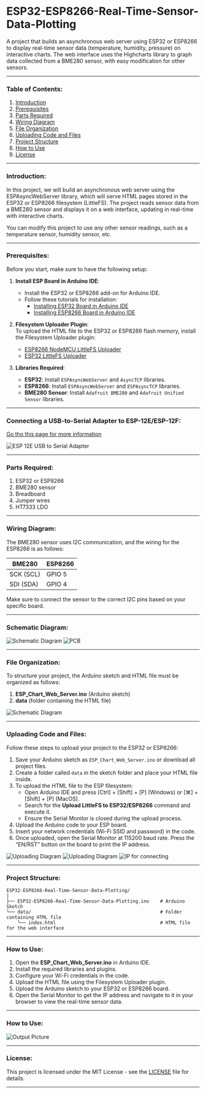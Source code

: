 # **ESP32-ESP8266-Real-Time-Sensor-Data-Plotting**

A project that builds an asynchronous web server using ESP32 or ESP8266 to display real-time sensor data (temperature, humidity, pressure) on interactive charts. The web interface uses the Highcharts library to graph data collected from a BME280 sensor, with easy modification for other sensors.

---

### **Table of Contents**:

1. [Introduction](#introduction)
2. [Prerequisites](#prerequisites)
3. [Parts Required](#parts-required)
4. [Wiring Diagram](#wiring-diagram)
5. [File Organization](#file-organization)
6. [Uploading Code and Files](#uploading-code-and-files)
7. [Project Structure](#project-structure)
8. [How to Use](#how-to-use)
9. [License](#license)

---

### **Introduction**:

In this project, we will build an asynchronous web server using the ESPAsyncWebServer library, which will serve HTML pages stored in the ESP32 or ESP8266 filesystem (LittleFS). The project reads sensor data from a BME280 sensor and displays it on a web interface, updating in real-time with interactive charts.

You can modify this project to use any other sensor readings, such as a temperature sensor, humidity sensor, etc.

---

### **Prerequisites**:

Before you start, make sure to have the following setup:

1. **Install ESP Board in Arduino IDE**:

   - Install the ESP32 or ESP8266 add-on for Arduino IDE.
   - Follow these tutorials for installation:
     - [Installing ESP32 Board in Arduino IDE](https://github.com/espressif/arduino-esp32)
     - [Installing ESP8266 Board in Arduino IDE](https://github.com/esp8266/Arduino)

2. **Filesystem Uploader Plugin**:  
   To upload the HTML file to the ESP32 or ESP8266 flash memory, install the Filesystem Uploader plugin:

   - [ESP8266 NodeMCU LittleFS Uploader](https://github.com/esp8266/arduino-esp8266fs-plugin)
   - [ESP32 LittleFS Uploader](https://github.com/me-no-dev/arduino-esp32fs-plugin)

3. **Libraries Required**:
   - **ESP32**: Install `ESPAsyncWebServer` and `AsyncTCP` libraries.
   - **ESP8266**: Install `ESPAsyncWebServer` and `ESPAsyncTCP` libraries.
   - **BME280 Sensor**: Install `Adafruit BME280` and `Adafruit Unified Sensor` libraries.

---

### **Connecting a USB-to-Serial Adapter to ESP-12E/ESP-12F:**

[Go tho this page for more information](https://circuitjournal.com/esp8266-with-arduino-ide)

![ESP 12E USB to Serial Adapter](image/ESP-12E_USB-to-Serial%20Adapter.jpg)

---

### **Parts Required**:

1. ESP32 or ESP8266
2. BME280 sensor
3. Breadboard
4. Jumper wires
5. HT7333 LDO

---

### **Wiring Diagram**:

The BME280 sensor uses I2C communication, and the wiring for the ESP8266 is as follows:

| **BME280** | **ESP8266** |
| ---------- | ----------- |
| SCK (SCL)  | GPIO 5      |
| SDI (SDA)  | GPIO 4      |

Make sure to connect the sensor to the correct I2C pins based on your specific board.

---

### **Schematic Diagram**:

![Schematic Diagram](image/Schematic%20Diagram.jpg)
![PCB](image/PCB.png)

---

### **File Organization**:

To structure your project, the Arduino sketch and HTML file must be organized as follows:

1. **ESP_Chart_Web_Server.ino** (Arduino sketch)
2. **data** (folder containing the HTML file)

![Schematic Diagram](image/Organizing%20Files.png)

---

### **Uploading Code and Files**:

Follow these steps to upload your project to the ESP32 or ESP8266:

1. Save your Arduino sketch as `ESP_Chart_Web_Server.ino` or download all project files.
2. Create a folder called `data` in the sketch folder and place your HTML file inside.
3. To upload the HTML file to the ESP filesystem:
   - Open Arduino IDE and press [Ctrl] + [Shift] + [P] (Windows) or [⌘] + [Shift] + [P] (MacOS).
   - Search for the **Upload LittleFS to ESP32/ESP8266** command and execute it.
   - Ensure the Serial Monitor is closed during the upload process.
4. Upload the Arduino code to your ESP board.
5. Insert your network credentials (Wi-Fi SSID and password) in the code.
6. Once uploaded, open the Serial Monitor at 115200 baud rate. Press the “EN/RST” button on the board to print the IP address.

![Uploading Diagram](image/Uploading_1.png)
![Uploading Diagram](image/Uploading_2.png)
![IP for connecting](image/IP.png)

---

### **Project Structure**:

```
ESP32-ESP8266-Real-Time-Sensor-Data-Plotting/
│
├── ESP32-ESP8266-Real-Time-Sensor-Data-Plotting.ino    # Arduino Sketch
└── data/                                               # Folder containing HTML file
    └── index.html                                      # HTML file for the web interface
```

---

### **How to Use**:

1. Open the **ESP_Chart_Web_Server.ino** in Arduino IDE.
2. Install the required libraries and plugins.
3. Configure your Wi-Fi credentials in the code.
4. Upload the HTML file using the Filesystem Uploader plugin.
5. Upload the Arduino sketch to your ESP32 or ESP8266 board.
6. Open the Serial Monitor to get the IP address and navigate to it in your browser to view the real-time sensor data.

---

### **How to Use**:

![Output Picture](image/Output.png)

---

### **License**:

This project is licensed under the MIT License - see the [LICENSE](LICENSE) file for details.

---

